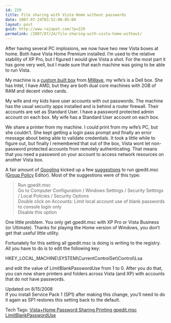 ```yaml
---
id: 229
title: File sharing with Vista Home without passwords
date: 2007-07-24T03:52:00-05:00
layout: post
guid: http://www.rajapet.com/?p=229
permalink: /2007/07/24/file-sharing-with-vista-home-without/
---
```

After having several PC implosions, we now have two new Vista boxes at home. Both have Vista Home Premium installed. I&#8217;m used to the relative stability of XP Pro, but I figured I would give Vista a shot. For the most part it has gone very well, but I made sure that each machine was going to be able to run Vista.

My machine is a [custom built box](http://anotherlab.rajapet.net/2007/05/time-to-get-new-pc.html) from [MWave](http://www.mwave.com/mwave/index.hmx?), my wife&#8217;s is a Dell box. She has Intel, I have AMD, but they are both dual core machines with 2GB of RAM and decent video cards.

My wife and my kids have user accounts with out passwords. The machine has the usual security apps installed and is behind a router firewall. Their accounts are set as Standard User. I have a password protected admin account on each box. My wife has a Standard User account on each box.

We share a printer from my machine. I could print from my wife&#8217;s PC, but she couldn&#8217;t. She kept getting a login pass prompt and finally an error message about being able to validate credentials. It took a little while to figure out, but finally I remembered that out of the box, Vista wont let non-password protected accounts from remotely authenticating. That means that you need a password on your account to access network resources on another Vista box.

A fair amount of [Googling](http://en.wikipedia.org/wiki/Google_%28verb%29) kicked up a few [suggestions](http://forums.techguy.org/windows-vista/542469-folder-sharing-issues.html) to run gpedit.msc ([Group Policy](http://en.wikipedia.org/wiki/Group_Policy) Editor). Most of the suggestions were of this type:

> Run gpedit.msc  
> Go to Computer Configuration / Windows Settings / Security Settings / Local Policies / Security Options  
> Double click on Accounts: Limit local account use of blank passwords to console login only  
> Disable this option

One little problem. You only get gpedit.msc with XP Pro or Vista Business (or Ultimate). Thanks for playing the Home version of Windows, you don&#8217;t get that useful little utility.

Fortunately for this setting all gpedit.msc is doing is writing to the registry. All you have to do is to edit the following key:

HKEY\_LOCAL\_MACHINE\SYSTEM\CurrentControlSet\Control\Lsa

and edit the value of LimitBlankPasswordUse from 1 to 0. After you do that, you can now share printers and folders across Vista (and XP) with accounts that do not have passwords.



<span>Updated on 8/15/2008</span>  
If you install Service Pack 1 (SP1) after making this change, you&#8217;ll need to do it again as SP1 restores this setting back to the default.



<div>
  Tech Tags: <a href="http://technorati.com/tag/Vista+Home%20Password%20Sharing%20Printing%20gpedit.msc%20LimitBlankPasswordUse" rel="tag">Vista+Home Password Sharing Printing gpedit.msc LimitBlankPasswordUse</a>
</div>